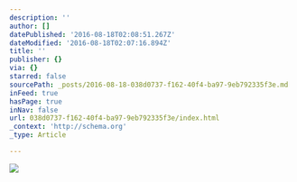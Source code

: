 ```yaml
---
description: ''
author: []
datePublished: '2016-08-18T02:08:51.267Z'
dateModified: '2016-08-18T02:07:16.894Z'
title: ''
publisher: {}
via: {}
starred: false
sourcePath: _posts/2016-08-18-038d0737-f162-40f4-ba97-9eb792335f3e.md
inFeed: true
hasPage: true
inNav: false
url: 038d0737-f162-40f4-ba97-9eb792335f3e/index.html
_context: 'http://schema.org'
_type: Article

---
```

![](https://the-grid-user-content.s3-us-west-2.amazonaws.com/e89c00bd-5d60-4c66-a23a-78e45d66c95c.jpg)